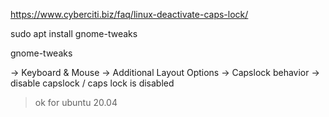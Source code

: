 https://www.cyberciti.biz/faq/linux-deactivate-caps-lock/

sudo apt install gnome-tweaks

gnome-tweaks

-> Keyboard & Mouse -> Additional Layout Options -> Capslock behavior -> disable capslock / caps lock is disabled

> ok for ubuntu 20.04

